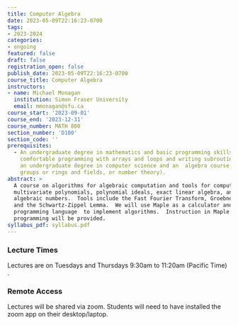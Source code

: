 ```yaml
---
title: Computer Algebra
date: 2023-05-09T22:16:23-0700
tags:
- 2023-2024
categories:
- ongoing
featured: false
draft: false
registration_open: false
publish_date: 2023-05-09T22:16:23-0700
course_title: Computer Algebra
instructors:
- name: Michael Monagan
  institution: Simon Fraser University
  email: mmonagan@sfu.ca
course_start: '2023-09-01'
course_end: '2023-12-31'
course_number: MATH 800
section_number: 'D100'
section_code: ''
prerequisites:
  - An undergraduate degree in mathematics and basic programming skills (you are
    comfortable programming with arrays and loops and writing subroutines).  Or
    an undergraduate degree in computer science and an  algebra course (in
    groups or rings and fields, or number theory).
abstract: >
  A course on algorithms for algebraic computation and tools for computing with
  multivariate polynomials, polynomial ideals, exact linear algebra, and
  algebraic numbers.  Tools include the Fast Fourier Transform, Groebner bases,
  and the Schwartz-Zippel Lemma.  We will use Maple as a calculator and as a
  programming language  to implement algorithms.  Instruction in Maple usage and
  programming will be provided.
syllabus_pdf: syllabus.pdf
---
```


### Lecture Times

Lectures are on Tuesdays and Thursdays 9:30am to 11:20am (Pacific Time)
.
### Remote Access

Lectures will be shared via zoom.  Students will need to have installed the zoom
app on their desktop/laptop.

